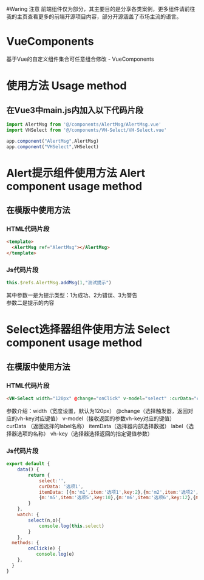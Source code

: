 
#Waring 注意
前端组件仅为部分，其主要目的是分享各类案例，更多组件请前往我的主页查看更多的前端开源项目内容，部分开源涵盖了市场主流的语言。

# VueComponents
基于Vue的自定义组件集合可任意组合修改 - VueComponents

# 使用方法 Usage method
## 在Vue3中main.js内加入以下代码片段
``` js
import AlertMsg from '@/components/AlertMsg/AlertMsg.vue'
import VHSelect from '@/components/VH-Select/VH-Select.vue'

app.component("AlertMsg",AlertMsg)
app.component("VHSelect",VHSelect)
```
# Alert提示组件使用方法 Alert component usage method
## 在模版中使用方法

### HTML代码片段
``` html
<template>
  <AlertMsg ref="AlertMsg"></AlertMsg>
</template>
```
### Js代码片段
``` js
this.$refs.AlertMsg.addMsg(1,"测试提示")
```
其中参数一是为提示类型：1为成功、2为错误、3为警告    
参数二是提示的内容

# Select选择器组件使用方法 Select component usage method
## 在模版中使用方法

### HTML代码片段
``` html
<VH-Select width="120px" @change="onClick" v-model="select" :curData="curData" :itemData="itemData" label="item" vh-key="m"></VH-Select>
```
参数介绍：width（宽度设置，默认为120px） @change（选择触发器，返回对应的vh-key对应键值） v-model（接收返回的参数vh-key对应的键值）    
curData （返回选择的label名称） itemData（选择器内部选择数据） label（选择器选项的名称） vh-key（选择器选择返回的指定键值参数）

### Js代码片段
``` js
export default {
	data() {
		return {
			select:'',
			curData: '选项1',
			itemData: [{m:'m1',item:'选项1',key:2},{m:'m2',item:'选项2',key:4},{m:'m3',item:'选项3',key:6},{m:'m4',item:'选项4',key:8},
			{m:'m5',item:'选项5',key:10},{m:'m6',item:'选项6',key:12},{m:'m7',item:'选项7',key:14},{m:'m8',item:'选项8',key:16}],
		}
	},
	watch: {
		select(n,o){
			console.log(this.select)
		}
	},
  methods: {
		onClick(e) {
		   console.log(e)
    },
  }
}
```

